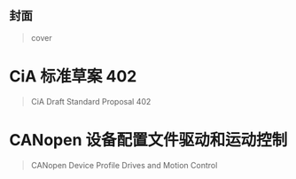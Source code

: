 ## 封面
>cover

# CiA 标准草案 402
>CiA Draft Standard Proposal 402

# CANopen 设备配置文件驱动和运动控制
>CANopen Device Profile Drives and Motion Control
